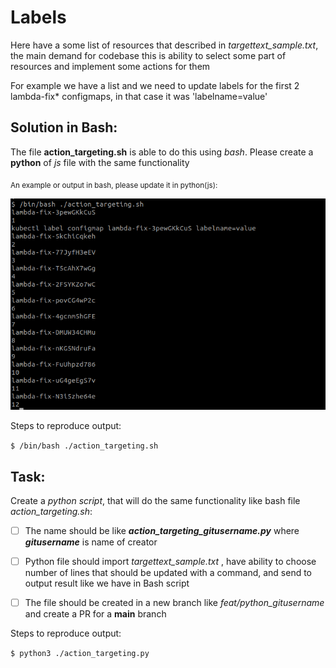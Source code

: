 # Labels

Here have a some list of resources that described in *targettext_sample.txt*, the main demand for codebase this is ability to select some part of resources and implement some actions for them

For example we have a list and we need to update labels for the first 2 lambda-fix* configmaps, in that case it was  'labelname=value'

**Solution in Bash:**
--
The file **action_targeting.sh** is able to do this using *bash*. Please create a **python** of *js* file with the same functionality

<sub>
An example or output in bash, please update it in python(js):
</sub>

![Screenshot with bash output](https://raw.githubusercontent.com/gruzchik/python_tricks/main/k8s_labeling/example_bash.png)

Steps to reproduce output:

`$ /bin/bash ./action_targeting.sh`

**Task:**
--
Create a *python script*, that will do the same functionality like bash file *action_targeting.sh*:

- [ ] The name should be like ***action_targeting_gitusername.py*** where ***gitusername*** is name of creator

- [ ] Python file should import *targettext_sample.txt* , have ability to choose number of lines that should be updated with a command, and send to output result like we have in Bash script

- [ ] The file should be created in a new branch like *feat/python_gitusername* and create a PR for a **main** branch

Steps to reproduce output:

`$ python3 ./action_targeting.py`
